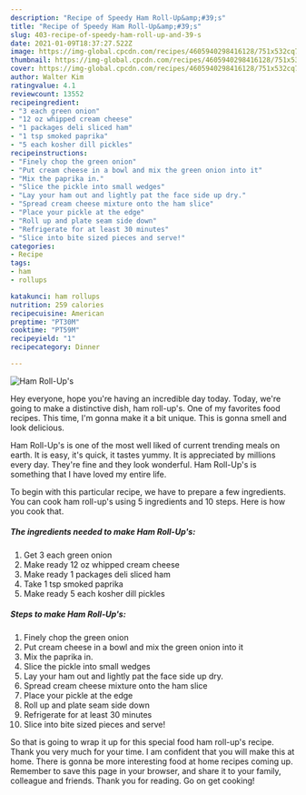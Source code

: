```yaml
---
description: "Recipe of Speedy Ham Roll-Up&amp;#39;s"
title: "Recipe of Speedy Ham Roll-Up&amp;#39;s"
slug: 403-recipe-of-speedy-ham-roll-up-and-39-s
date: 2021-01-09T18:37:27.522Z
image: https://img-global.cpcdn.com/recipes/4605940298416128/751x532cq70/ham-roll-ups-recipe-main-photo.jpg
thumbnail: https://img-global.cpcdn.com/recipes/4605940298416128/751x532cq70/ham-roll-ups-recipe-main-photo.jpg
cover: https://img-global.cpcdn.com/recipes/4605940298416128/751x532cq70/ham-roll-ups-recipe-main-photo.jpg
author: Walter Kim
ratingvalue: 4.1
reviewcount: 13552
recipeingredient:
- "3 each green onion"
- "12 oz whipped cream cheese"
- "1 packages deli sliced ham"
- "1 tsp smoked paprika"
- "5 each kosher dill pickles"
recipeinstructions:
- "Finely chop the green onion"
- "Put cream cheese in a bowl and mix the green onion into it"
- "Mix the paprika in."
- "Slice the pickle into small wedges"
- "Lay your ham out and lightly pat the face side up dry."
- "Spread cream cheese mixture onto the ham slice"
- "Place your pickle at the edge"
- "Roll up and plate seam side down"
- "Refrigerate for at least 30 minutes"
- "Slice into bite sized pieces and serve!"
categories:
- Recipe
tags:
- ham
- rollups

katakunci: ham rollups 
nutrition: 259 calories
recipecuisine: American
preptime: "PT30M"
cooktime: "PT59M"
recipeyield: "1"
recipecategory: Dinner

---
```



![Ham Roll-Up&#39;s](https://img-global.cpcdn.com/recipes/4605940298416128/751x532cq70/ham-roll-ups-recipe-main-photo.jpg)

Hey everyone, hope you're having an incredible day today. Today, we're going to make a distinctive dish, ham roll-up&#39;s. One of my favorites food recipes. This time, I'm gonna make it a bit unique. This is gonna smell and look delicious.



Ham Roll-Up&#39;s is one of the most well liked of current trending meals on earth. It is easy, it's quick, it tastes yummy. It is appreciated by millions every day. They're fine and they look wonderful. Ham Roll-Up&#39;s is something that I have loved my entire life.


To begin with this particular recipe, we have to prepare a few ingredients. You can cook ham roll-up&#39;s using 5 ingredients and 10 steps. Here is how you cook that.

<!--inarticleads1-->

##### The ingredients needed to make Ham Roll-Up&#39;s:

1. Get 3 each green onion
1. Make ready 12 oz whipped cream cheese
1. Make ready 1 packages deli sliced ham
1. Take 1 tsp smoked paprika
1. Make ready 5 each kosher dill pickles




<!--inarticleads2-->

##### Steps to make Ham Roll-Up&#39;s:

1. Finely chop the green onion
1. Put cream cheese in a bowl and mix the green onion into it
1. Mix the paprika in.
1. Slice the pickle into small wedges
1. Lay your ham out and lightly pat the face side up dry.
1. Spread cream cheese mixture onto the ham slice
1. Place your pickle at the edge
1. Roll up and plate seam side down
1. Refrigerate for at least 30 minutes
1. Slice into bite sized pieces and serve!




So that is going to wrap it up for this special food ham roll-up&#39;s recipe. Thank you very much for your time. I am confident that you will make this at home. There is gonna be more interesting food at home recipes coming up. Remember to save this page in your browser, and share it to your family, colleague and friends. Thank you for reading. Go on get cooking!
